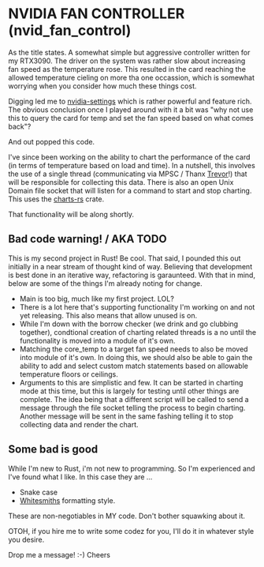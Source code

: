 

# NVIDIA FAN CONTROLLER (nvid_fan_control)

As the title states. A somewhat simple but aggressive controller written for my RTX3090. The driver on the system was rather slow 
about increasing fan speed as the temperature rose. This resulted in the card reaching the allowed temperature cieling on more tha 
one occassion, which is somewhat worrying when you consider how much these things cost. 

Digging led me to [nvidia-settings](https://manpages.ubuntu.com/manpages/focal/man1/nvidia-settings.1.html) which is rather 
powerful and feature rich. The obvious conclusion once I played around with it a bit was "why not use this to query the card for 
temp and set the fan speed based on what comes back"?

And out popped this code. 

I've since been working on the ability to chart the performance of the card (in terms of temperature based on load and time). In a 
nutshell, this involves the use of a single thread (communicating via MPSC / Thanx [Trevor](https://www.youtube.com/trevorsullivan)!) that 
will be responsible for collecting this data. There is also an open Unix Domain file socket that will listen for a command to start and stop charting. This uses the 
[charts-rs](https://crates.io/crates/charts-rs) crate. 

That functionality will be along shortly. 


## Bad code warning! / AKA TODO

This is my second project in Rust! Be cool. That said, I pounded this out initially in a near stream of thought kind of way. 
Believing that development is best done in an iterative way, refactoring is garaunteed. With that in mind, below are some of the 
things I'm already noting for change. 

* Main is too big, much like my first project. LOL?
* There is a lot here that's supporting functionality I'm working on and not yet releasing. This also means that allow unused is on. 
* While I'm down with the borrow checker (we drink and go clubbing together), condtional creation of charting related threads is a no until the functionality is moved into a module of it's own. 
* Matching the core_temp to a target fan speed needs to also be moved into module of it's own. In doing this, we should also be able to gain the ability to add and select custom match statements based on allowable temperature floors or ceilings.
* Arguments to this are simplistic and few. It can be started in charting mode at this time, but this is largely for testing until other things are complete. The idea being that a different script will be called to send a message through the file socket telling the process to begin charting. Another message will be sent in the same fashing telling it to stop collecting data and render the chart. 


## Some bad is good

While I'm new to Rust, i'm not new to programming. So I'm experienced and I've found what I like. In this case they are ...

* Snake case
* [Whitesmiths](https://en.wikipedia.org/wiki/Indentation_style#Whitesmiths) formatting style. 

These are non-negotiables in MY code. Don't bother squawking about it. 

OTOH, if you hire me to write some codez for you, I'll do it in whatever style you desire. 

Drop me a message! :-)
Cheers
